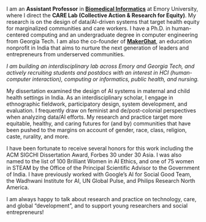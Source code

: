 I am an **Assistant Professor** in [**Biomedical Informatics**](https://med.emory.edu/departments/biomedical-informatics/index.html) at Emory University, where I direct the **CARE Lab (Collective Action & Research for Equity)**. My research is on the design of data/AI-driven systems that target health equity for marginalized communities and care workers. I have a Ph.D. in human-centered computing and an undergraduate degree in computer engineering from Georgia Tech. I am also the co-founder of [**MakerGhat**](https://makerghat.org), an education nonprofit in India that aims to nurture the next generation of leaders and entrepreneurs from underserved communities. 

_I am building an interdisciplinary lab across Emory and Georgia Tech, and actively recruiting students and postdocs with an interest in HCI (human-computer interaction), computing or informatics, public health, and nursing._

My dissertation examined the design of AI systems in maternal and child health settings in India. As an interdisciplinary scholar, I engage in ethnographic fieldwork, participatory design, system development, and evaluation. I frequently draw on feminist and de/post-colonial perspectives when analyzing data/AI efforts. My research and practice target more equitable, healthy, and caring futures for (and by) communities that have been pushed to the margins on account of gender, race, class, religion, caste, rurality, and more.

I have been fortunate to receive several honors for this work including the ACM SIGCHI Dissertation Award, Forbes 30 under 30 Asia. I was also named to the list of 100 Brilliant Women in AI Ethics, and one of 75 women in STEAM by the Office of the Principal Scientific Advisor to the Government of India. I have previously worked with Google’s AI for Social Good Team, the Wadhwani Institute for AI, UN Global Pulse, and Philips Research North America.

I am always happy to talk about research and practice on technology, care, and global “development”, and to support young researchers and social entrepreneurs! 
